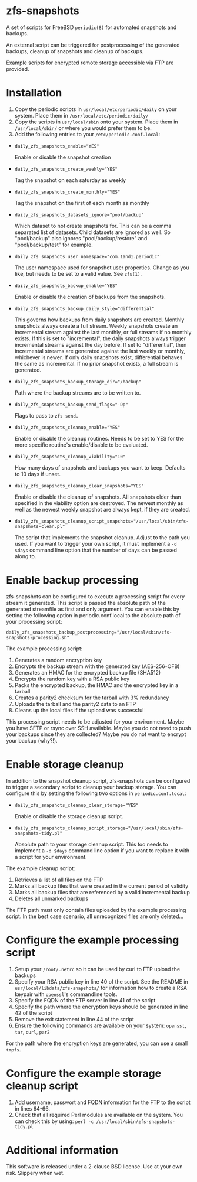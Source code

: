 zfs-snapshots
=============

A set of scripts for FreeBSD `periodic(8)` for automated snapshots and backups.

An external script can be triggered for postprocessing of the generated
backups, cleanup of snapshots and cleanup of backups.

Example scripts for encrypted remote storage accessible via FTP are
provided.

Installation
============
1. Copy the periodic scripts in `usr/local/etc/periodic/daily` on your
   system. Place them in `/usr/local/etc/periodic/daily/`
2. Copy the scripts in `usr/local/sbin` onto your system. Place them in
   `/usr/local/sbin/` or where you would prefer them to be.
3. Add the following entries to your `/etc/periodic.conf.local`:

* `daily_zfs_snapshots_enable="YES"`

  Enable or disable the snapshot creation

* `daily_zfs_snapshots_create_weekly="YES"`

  Tag the snapshot on each saturday as weekly

* `daily_zfs_snapshots_create_monthly="YES"`

  Tag the snapshot on the first of each month as monthly

* `daily_zfs_snapshots_datasets_ignore="pool/backup"`

  Which dataset to not create snapshots for. This can be a comma
  separated list of datasets. Child datasets are ignored as well.
  So "pool/backup" also ignores "pool/backup/restore" and
  "pool/backup/test" for example.

* `daily_zfs_snapshots_user_namespace="com.1and1.periodic"`

  The user namespace used for snapshot user properties. Change as you like,
  but needs to be set to a valid value. See `zfs(1)`.

* `daily_zfs_snapshots_backup_enable="YES"`

  Enable or disable the creation of backups from the snapshots.

* `daily_zfs_snapshots_backup_daily_style="differential"`

  This governs how backups from daily snapshots are created. Monthly
  snapshots always create a full stream. Weekly snapshots create an
  incremental stream against the last monthly, or full streams if no
  monthly exists. If this is set to "incremental", the daily snapshots
  always trigger incremental streams against the day before. If set to
  "differential", then incremental streams are generated against the
  last weekly or monthly, whichever is newer. If only daily snapshots
  exist, differential behaves the same as incremental.
  If no prior snapshot exists, a full stream is generated.

* `daily_zfs_snapshots_backup_storage_dir="/backup"`

  Path where the backup streams are to be written to.

* `daily_zfs_snapshots_backup_send_flags="-Dp"`

  Flags to pass to `zfs send.`

* `daily_zfs_snapshots_cleanup_enable="YES"`

  Enable or disable the cleanup routines. Needs to be set to YES for
  the more specific routine's enable/disable to be evaluated.

* `daily_zfs_snapshots_cleanup_viability="10"`

  How many days of snapshots and backups you want to keep. Defaults to
  10 days if unset.

* `daily_zfs_snapshots_cleanup_clear_snapshots="YES"`

  Enable or disable the cleanup of snapshots. All snapshots older than
  specified in the viability option are destroyed. The newest monthly
  as well as the newest weekly snapshot are always kept, if they are
  created.

* `daily_zfs_snapshots_cleanup_script_snapshots="/usr/local/sbin/zfs-snapshots-clean.pl"`

  The script that implements the snapshot cleanup. Adjust to the path
  you used. If you want to trigger your own script, it must implement
  a `-d $days` command line option that the number of days can be
  passed along to.

Enable backup processing
========================

zfs-snapshots can be configured to execute a processing script for every
stream it generated. This script is passed the absolute path of the
generated streamfile as first and only argument. You can enable this by
setting the following option in periodic.conf.local to the absolute path
of your processing script:

```
daily_zfs_snapshots_backup_postprocessing="/usr/local/sbin/zfs-snapshots-processing.sh"
```

The example processing script:

1. Generates a random encryption key
2. Encrypts the backup stream with the generated key (AES-256-OFB)
3. Generates an HMAC for the encrypted backup file (SHA512)
4. Encrypts the random key with a RSA public key
5. Packs the encrypted backup, the HMAC and the encrypted key in a tarball
6. Creates a parity2 checksum for the tarball with 3% redundancy
7. Uploads the tarball and the parity2 data to an FTP
8. Cleans up the local files if the upload was successful

This processing script needs to be adjusted for your environment. Maybe
you have SFTP or rsync over SSH available. Maybe you do not need to push
your backups since they are collected? Maybe you do not want to encrypt
your backup (why?!).

Enable storage cleanup
======================

In addition to the snapshot cleanup script, zfs-snapshots can be
configured to trigger a secondary script to cleanup your backup storage.
You can configure this by setting the following two options in
`periodic.conf.local`:

* `daily_zfs_snapshots_cleanup_clear_storage="YES"`

  Enable or disable the storage cleanup script.

* `daily_zfs_snapshots_cleanup_script_storage="/usr/local/sbin/zfs-snapshots-tidy.pl"`

  Absolute path to your storage cleanup script. This too needs to
  implement a `-d $days` command line option if you want to replace it
  with a script for your environment.

The example cleanup script:

1. Retrieves a list of all files on the FTP
2. Marks all backup files that were created in the current period of validity
3. Marks all backup files that are referenced by a valid incremental
   backup
4. Deletes all unmarked backups

The FTP path must only contain files uploaded by the example processing
script. In the best case scenario, all unrecognized files are only
deleted...

Configure the example processing script
=======================================

1. Setup your `/root/.netrc` so it can be used by curl to FTP upload
   the backups
2. Specify your RSA public key in line 40 of the script. See the README
   in `usr/local/libdata/zfs-snapshots/` for information how to create a
   RSA keypair with `openssl`'s commandline tools.
3. Specify the FQDN of the FTP server in line 41 of the script
4. Specify the path where the encryption keys should be generated in
   line 42 of the script
5. Remove the exit statement in line 44 of the script
6. Ensure the following commands are available on your system: `openssl`,
   `tar`, `curl`, `par2`

For the path where the encryption keys are generated, you can use a
small `tmpfs`.

Configure the example storage cleanup script
============================================

1. Add username, passwort and FQDN information for the FTP to the script
   in lines 64-66.
2. Check that all required Perl modules are available on the system. You
   can check this by using:
   `perl -c /usr/local/sbin/zfs-snapshots-tidy.pl` 

Additional information
======================
This software is released under a 2-clause BSD license.
Use at your own risk. Slippery when wet.
